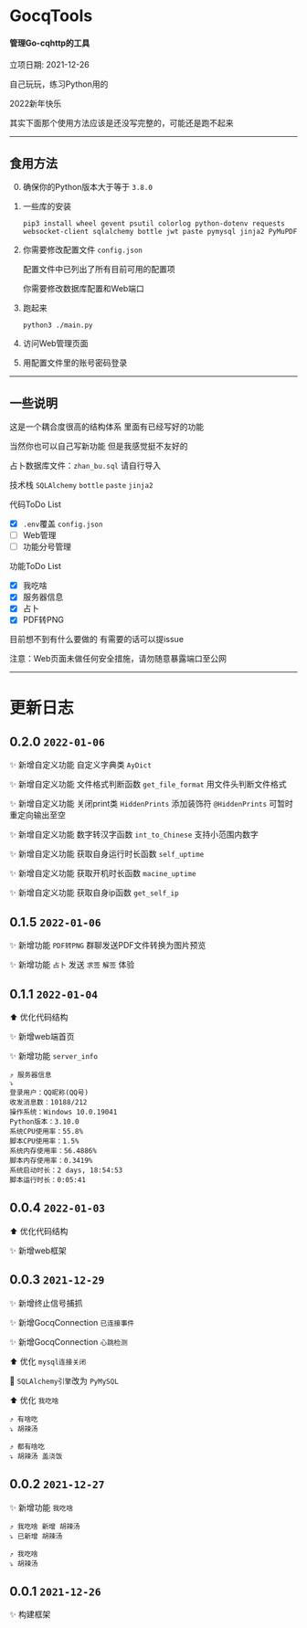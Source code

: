 # GocqTools

#### 管理Go-cqhttp的工具

立项日期: 2021-12-26

自己玩玩，练习Python用的

2022新年快乐

其实下面那个使用方法应该是还没写完整的，可能还是跑不起来

---

## 食用方法

0. 确保你的Python版本大于等于 `3.8.0`
1. 一些库的安装

   ```shell
   pip3 install wheel gevent psutil colorlog python-dotenv requests websocket-client sqlalchemy bottle jwt paste pymysql jinja2 PyMuPDF
   ```
2. 你需要修改配置文件 `config.json`

   配置文件中已列出了所有目前可用的配置项

   你需要修改数据库配置和Web端口
3. 跑起来

   ```shell
   python3 ./main.py
   ```
4. 访问Web管理页面
5. 用配置文件里的账号密码登录

---

## 一些说明

这是一个耦合度很高的结构体系
里面有已经写好的功能

当然你也可以自己写新功能
但是我感觉挺不友好的

占卜数据库文件：`zhan_bu.sql` 请自行导入

技术栈 `SQLAlchemy` `bottle` `paste` `jinja2`

代码ToDo List

- [X]  `.env`覆盖 `config.json`
- [ ]  Web管理
- [ ]  功能分号管理

功能ToDo List

- [X]  我吃啥
- [X]  服务器信息
- [X]  占卜
- [X]  PDF转PNG

目前想不到有什么要做的
有需要的话可以提issue

注意：Web页面未做任何安全措施，请勿随意暴露端口至公网

---

# 更新日志

## 0.2.0 `2022-01-06`

✨ 新增自定义功能 自定义字典类 `AyDict`

✨ 新增自定义功能 文件格式判断函数 `get_file_format` 用文件头判断文件格式

✨ 新增自定义功能 关闭print类 `HiddenPrints` 添加装饰符 `@HiddenPrints` 可暂时重定向输出至空

✨ 新增自定义功能 数字转汉字函数 `int_to_Chinese` 支持小范围内数字

✨ 新增自定义功能 获取自身运行时长函数 `self_uptime`

✨ 新增自定义功能 获取开机时长函数 `macine_uptime`

✨ 新增自定义功能 获取自身ip函数 `get_self_ip`

## 0.1.5 `2022-01-06`

✨ 新增功能 `PDF转PNG` 群聊发送PDF文件转换为图片预览

✨ 新增功能 `占卜` 发送 `求签` `解签` 体验

## 0.1.1 `2022-01-04`

⬆️ 优化代码结构

✨ 新增web端首页

✨ 新增功能 `server_info`

```
⤴️ 服务器信息
⤵️
登录用户：QQ昵称(QQ号)
收发消息数：10188/212
操作系统：Windows 10.0.19041
Python版本：3.10.0
系统CPU使用率：55.8%
脚本CPU使用率：1.5%
系统内存使用率：56.4886%
脚本内存使用率：0.3419%
系统启动时长：2 days, 18:54:53
脚本运行时长：0:05:41
```

## 0.0.4 `2022-01-03`

⬆️ 优化代码结构

✨ 新增web框架

## 0.0.3 `2021-12-29`

✨ 新增终止信号捕抓

✨ 新增GocqConnection `已连接事件`

✨ 新增GocqConnection `心跳检测`

⬆️ 优化 `mysql连接关闭`

🔄 `SQLAlchemy引擎`改为 `PyMySQL`

⬆️ 优化 `我吃啥`

```
⤴️ 有啥吃
⤵️ 胡辣汤

⤴️ 都有啥吃
⤵️ 胡辣汤 盖浇饭
```

## 0.0.2 `2021-12-27`

✨ 新增功能 `我吃啥`

```
⤴️ 我吃啥 新增 胡辣汤
⤵️ 已新增 胡辣汤

⤴️ 我吃啥
⤵️ 胡辣汤
```

## 0.0.1 `2021-12-26`

✨ 构建框架
️
